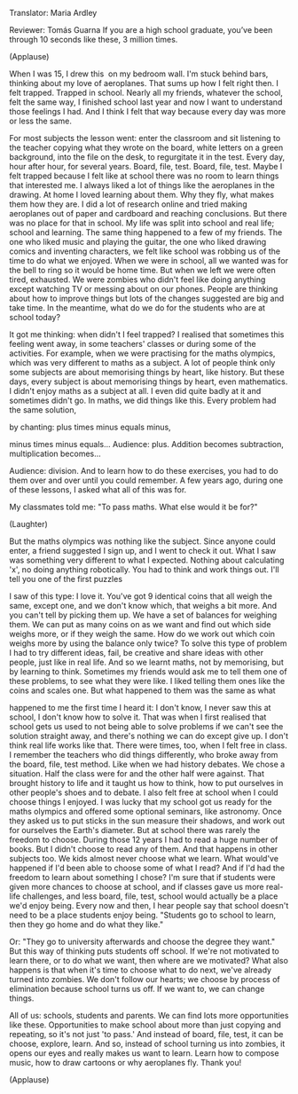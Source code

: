 

Translator: Maria Ardley

Reviewer: Tomás Guarna
If you are a high school graduate,
you’ve been through 10 seconds like these, 
3 million times.

(Applause)

When I was 15, I drew this 
on my bedroom wall.
I&#39;m stuck behind bars,
thinking about my love of aeroplanes.
That sums up how I felt right then.
I felt trapped. Trapped in school.
Nearly all my friends, 
whatever the school, felt the same way,
I finished school last year
and now I want to understand 
those feelings I had.
And I think I felt
that way because every day
was more or less the same.

For most subjects the lesson went:
enter the classroom 
and sit listening to the teacher
copying what they wrote
on the board,
white letters on a green background, 
into the file on the desk,
to regurgitate it in the test.
Every day, hour after hour, 
for several years.
Board, file, test.
Board, file, test.
Maybe I felt trapped 
because I felt like
at school there was no room
to learn things that interested me.
I always liked a lot of things
like the aeroplanes in the drawing.
At home I loved learning about them.
Why they fly,
what makes them how they are.
I did a lot of research online
and tried making aeroplanes 
out of paper and cardboard
and reaching conclusions.
But there was no place for that in school.
My life was split into school 
and real life; school and learning.
The same thing happened 
to a few of my friends.
The one who liked music
and playing the guitar,
the one who liked drawing comics
and inventing characters,
we felt like school was robbing us 
of the time
to do what we enjoyed.
When we were in school,
all we wanted was for the bell to ring
so it would be home time.
But when we left we were often tired, 
exhausted.
We were zombies 
who didn&#39;t feel like doing anything
except watching TV
or messing about on our phones.
People are thinking about
how to improve things
but lots of the changes suggested
are big and take time.
In the meantime, what do we do
for the students
who are at school today?

It got me thinking:
when didn&#39;t I feel trapped?
I realised that 
sometimes this feeling went away,
in some teachers&#39; classes
or during some of the activities.
For example, when we were practising 
for the maths olympics,
which was very different to 
maths as a subject.
A lot of people think only some subjects
are about memorising things by heart, 
like history.
But these days, every subject is about 
memorising things by heart,
even mathematics.
I didn&#39;t enjoy maths as a subject at all.
I even did quite badly at it 
and sometimes didn&#39;t go.
In maths, we did things like this.
Every problem had the same solution, 

by chanting:
plus times minus equals minus, 

minus times minus equals... Audience: plus.
Addition becomes subtraction,
multiplication becomes...

Audience: division.
And to learn how to do these exercises,
you had to do them over and over
until you could remember.
A few years ago, during one of these lessons,
I asked what all of this was for.

My classmates told me:
&quot;To pass maths. What else would it be for?&quot;

(Laughter)

But the maths olympics 
was nothing like the subject.
Since anyone could enter, 
a friend suggested I sign up,
and I went to check it out.
What I saw was something very different 
to what I expected.
Nothing about calculating &#39;x&#39;, 
no doing anything robotically.
You had to think and work things out.
I&#39;ll tell you one of the first puzzles

I saw of this type:
I love it.
You&#39;ve got 9 identical coins 
that all weigh the same,
except one, and we don&#39;t know which, 
that weighs a bit more.
And you can&#39;t tell
by picking them up.
We have a set of balances 
for weighing them.
We can put as many coins on
as we want
and find out which side weighs more,
or if they weigh the same.
How do we work out which coin weighs more
by using the balance only twice?
To solve this type of problem
I had to try different ideas,
fail, be creative 
and share ideas with other people,
just like in real life.
And so we learnt maths,
not by memorising,
but by learning to think.
Sometimes my friends would ask me
to tell them one of these problems,
to see what they were like.
I liked telling them ones like
the coins and scales one.
But what happened to them
was the same as what

happened to me the first time I heard it:
I don&#39;t know, I never saw this at school, 
I don&#39;t know how to solve it.
That was when I first realised that school
gets us used to
not being able to solve problems
if we can&#39;t see the solution
straight away,
and there&#39;s nothing we can do
except give up.
I don&#39;t think real life works like that.
There were times, too,
when I felt free in class.
I remember the teachers
who did things differently,
who broke away from the
board, file, test method.
Like when we had history debates.
We chose a situation.
Half the class were for
and the other half were against.
That brought history to life
and it taught us how to think,
how to put ourselves 
in other people&#39;s shoes and to debate.
I also felt free at school
when I could choose things I enjoyed.
I was lucky that my school
got us ready for the maths olympics
and offered some optional seminars,
like astronomy.
Once they asked us to
put sticks in the sun
measure their shadows,
and work out for ourselves
the Earth&#39;s diameter.
But at school there was rarely
the freedom to choose.
During those 12 years I had to read
a huge number of books.
But I didn&#39;t choose to read any of them.
And that happens
in other subjects too.
We kids almost never choose what we learn.
What would&#39;ve happened if I&#39;d been able
to choose some of what I read?
And if I&#39;d had the freedom
to learn about something I chose?
I&#39;m sure that if students were given
more chances to choose at school,
and if classes gave us
more real-life challenges,
and less board, file, test,
school would actually be a place
we&#39;d enjoy being.
Every now and then, I hear people say
that school doesn&#39;t need to be
a place students enjoy being.
&quot;Students go to school to learn,
then they go home and do what they like.&quot;

Or: &quot;They go to university afterwards
and choose the degree they want.&quot;
But this way of thinking
puts students off school.
If we&#39;re not motivated to learn there,
or to do what we want,
then where are we motivated?
What also happens is that 
when it&#39;s time to choose what to do next,
we&#39;ve already turned into zombies.
We don&#39;t follow our hearts; 
we choose by process of elimination
because school turns us off.
If we want to, we can change things.

All of us: schools, students and parents.
We can find lots more opportunities
like these.
Opportunities to make school about
more than just copying and repeating,
so it&#39;s not just &#39;to pass.&#39;
And instead of board, file, test,
it can be choose, explore, learn.
And so, instead of school
turning us into zombies,
it opens our eyes
and really makes us want to learn.
Learn how to compose music,
how to draw cartoons
or why aeroplanes fly.
Thank you!

(Applause)


